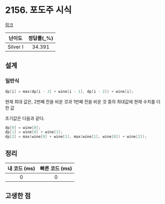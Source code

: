 # 2156. 포도주 시식

[링크](https://www.acmicpc.net/problem/2156)

|  난이도  | 정답률(\_%) |
| :------: | :---------: |
| Silver I |   34.391    |

## 설계

### 일반식

```cpp
dp[i] = max(dp[i - 3] + wine[i - 1], dp[i - 2]) + wine[i];
```

현재 최대 값은, 2번째 전을 비운 것과 1번째 전을 비운 것 중의 최대값에 현재 수치를 더한 값

초기값은 다음과 같다.

```cpp
dp[0] = wine[0];
dp[1] = wine[0] + wine[1];
dp[2] = max(wine[0] + wine[1], max(wine[1], wine[0]) + wine[2]);
```

## 정리

| 내 코드 (ms) | 빠른 코드 (ms) |
| :----------: | :------------: |
|      0       |       0        |

## 고생한 점
